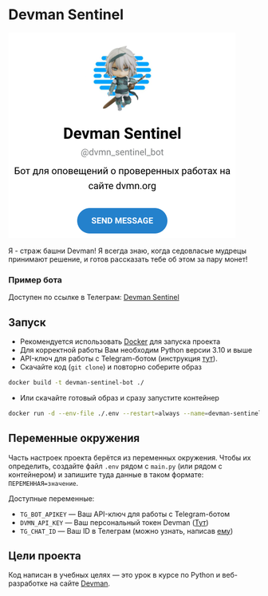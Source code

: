 # Devman Sentinel

![logo.png](.gitbook/assets/logo.png)

Я - страж башни Devman! Я всегда знаю, когда седовласые мудрецы принимают решение,
и готов рассказать тебе об этом за пару монет!

### Пример бота
Доступен по ссылке в Телеграм: [Devman Sentinel](https://t.me/dvmn_sentinel_bot/)

## Запуск

- Рекомендуется использовать [Docker](https://docs.docker.com/) для запуска проекта
- Для корректной работы Вам необходим Python версии 3.10 и выше
- API-ключ для работы с Telegram-ботом (инструкция [тут](https://way23.ru/%D1%80%D0%B5%D0%B3%D0%B8%D1%81%D1%82%D1%80%D0%B0%D1%86%D0%B8%D1%8F-%D0%B1%D0%BE%D1%82%D0%B0-%D0%B2-telegram.html)).
- Скачайте код (`git clone`) и повторно соберите образ
```bash
docker build -t devman-sentinel-bot ./
```
- Или скачайте готовый образ и сразу запустите контейнер
```bash
docker run -d --env-file ./.env --restart=always --name=devman-sentinel egoista1dev/devman-sentinel-bot
```

## Переменные окружения

Часть настроек проекта берётся из переменных окружения. Чтобы их определить, 
создайте файл `.env` рядом с `main.py` (или рядом с контейнером) и запишите туда данные в таком 
формате: `ПЕРЕМЕННАЯ=значение`.

Доступные переменные:

- `TG_BOT_APIKEY` — Ваш API-ключ для работы с Telegram-ботом
- `DVMN_API_KEY` — Ваш персональный токен Devman ([Тут](https://dvmn.org/api/docs/))
- `TG_CHAT_ID` — Ваш ID в Телеграм (можно узнать, написав [ему](https://t.me/userinfobot))

## Цели проекта

Код написан в учебных целях — это урок в курсе по Python и веб-разработке на сайте [Devman](https://dvmn.org).
